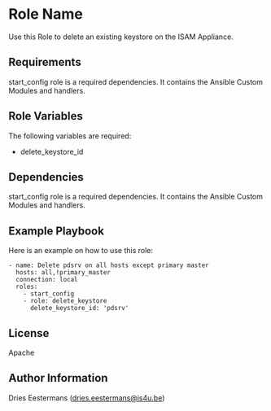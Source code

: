 # Role Name

Use this Role to delete an existing keystore on the ISAM Appliance.

## Requirements

start_config role is a required dependencies. It contains the Ansible Custom Modules and handlers.

## Role Variables

The following variables are required:
* delete_keystore_id

## Dependencies

start_config role is a required dependencies. It contains the Ansible Custom Modules and handlers.

## Example Playbook

Here is an example on how to use this role:

    - name: Delete pdsrv on all hosts except primary master
      hosts: all,!primary_master
      connection: local
      roles:
        - start_config
        - role: delete_keystore
          delete_keystore_id: 'pdsrv'

## License

Apache

## Author Information

Dries Eestermans (dries.eestermans@is4u.be)
